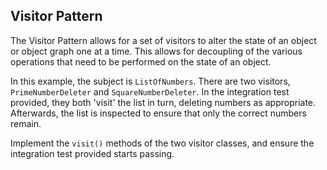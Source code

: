 Visitor Pattern
---------------

The Visitor Pattern allows for a set of visitors to alter the state of an object or object graph one at a time.  This
allows for decoupling of the various operations that need to be performed on the state of an object.

In this example, the subject is `ListOfNumbers`.  There are two visitors, `PrimeNumberDeleter` and
`SquareNumberDeleter`.  In the integration test provided, they both 'visit' the list in turn, deleting numbers as
appropriate.  Afterwards, the list is inspected to ensure that only the correct numbers remain.

Implement the `visit()` methods of the two visitor classes, and ensure the integration test provided starts passing.
